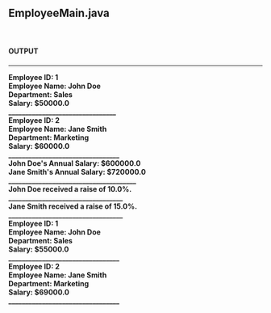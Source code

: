 <h2>EmployeeMain.java</h2>
<br>
<h4>OUTPUT<h4>
<hr>
<p>Employee ID: 1<br>
Employee Name: John Doe<br>
Department: Sales<br>
Salary: $50000.0<br>
________________________________<br>
Employee ID: 2<br>
Employee Name: Jane Smith<br>
Department: Marketing<br>
Salary: $60000.0<br>
_________________________________<br>
John Doe's Annual Salary: $600000.0<br>
Jane Smith's Annual Salary: $720000.0<br>
______________________________________<br>
John Doe received a raise of 10.0%.<br>
__________________________________<br>
Jane Smith received a raise of 15.0%.<br>
__________________________________<br>
Employee ID: 1<br>
Employee Name: John Doe<br>
Department: Sales<br>
Salary: $55000.0<br>
_________________________________<br>
Employee ID: 2<br>
Employee Name: Jane Smith<br>
Department: Marketing<br>
Salary: $69000.0<br>
_________________________________</p>
